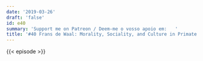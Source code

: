 ```yaml
---
date: '2019-03-26'
draft: 'false'
id: e40
summary: 'Support me on Patreon / Deem-me o vosso apoio em:   '
title: '#40 Frans de Waal: Morality, Sociality, and Culture in Primate Societies'
---
```

{{< episode >}}
